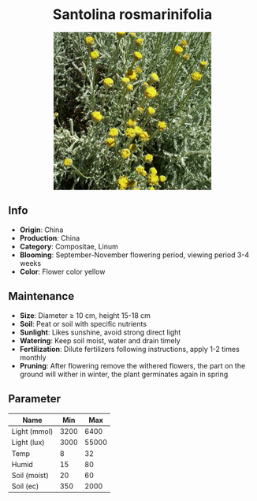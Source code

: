 <h1 align='center'>Santolina rosmarinifolia</h1>
<p align="center">
    <img 
        align='center'
        width='320'
        src="../images/santolina rosmarinifolia.png" 
        alt='Santolina rosmarinifolia' />
</p>

## Info

 - **Origin**: China
 - **Production**: China
 - **Category**: Compositae, Linum
 - **Blooming**: September-November flowering period, viewing period 3-4 weeks
 - **Color**: Flower color yellow

## Maintenance

 - **Size**: Diameter ≥ 10 cm, height 15-18 cm
 - **Soil**: Peat or soil with specific nutrients
 - **Sunlight**: Likes sunshine, avoid strong direct light
 - **Watering**: Keep soil moist, water and drain timely
 - **Fertilization**: Dilute fertilizers following instructions, apply 1-2 times monthly
 - **Pruning**: After flowering remove the withered flowers, the part on the ground will wither in winter, the plant germinates again in spring

## Parameter

| Name         | Min  | Max   |
|--------------|------|-------|
| Light (mmol) | 3200 | 6400  |
| Light (lux)  | 3000 | 55000 |
| Temp         | 8    | 32    |
| Humid        | 15   | 80    |
| Soil (moist) | 20   | 60    |
| Soil (ec)    | 350  | 2000  |